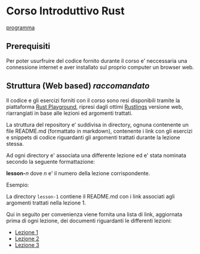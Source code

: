 # Corso Introduttivo Rust

[programma](https://github.com/RustRome/corso-rust/blob/master/Programma.md)

## Prerequisiti

Per poter usurfruire del codice fornito durante il corso e' neccessaria
una connessione internet e aver installato sul proprio computer un browser
web.

## Struttura (Web based) _raccomandato_

Il codice e gli esercizi forniti con il corso sono resi disponibili tramite
la piattaforma [Rust Playground](https://play.rust-lang.org/), ripresi dagli ottimi
[Rustlings](https://github.com/rust-lang/rustlings/tree/rustlings-1) versione web,
riarrangiati in base alle lezioni ed argomenti trattati.

La struttura del repository e' suddivisa in directory, ognuna contenente un
file README.md (formattato in markdown), contenente i link con gli esercizi
e snippets di codice riguardanti gli argomenti trattati durante la lezione
stessa.

Ad ogni directory e' associata una differente lezione ed e' stata nominata 
secondo la seguente formattazione:


**lesson-**_n_ dove _n_ e' il numero della lezione corrispondente.

Esempio:

La directory `lesson-1` contiene il README.md con i link associati agli argomenti trattati nella lezione 1.

Qui in seguito per convenienza viene fornita una lista di link, aggiornata prima di ogni lezione, dei documenti riguardanti le differenti lezioni:

- [Lezione 1](/lesson-1/README.md)
- [Lezione 2](/lesson-2/README.md)
- [Lezione 3](/lesson-3/README.md)